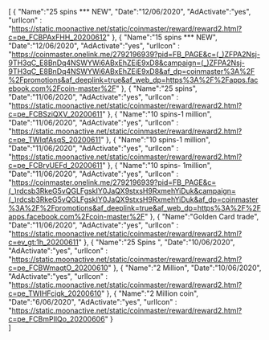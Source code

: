 [
  {
       "Name":"25 spins *** NEW",
       "Date":"12/06/2020",
       "AdActivate":"yes",
       "urlIcon" : "https://static.moonactive.net/static/coinmaster/reward/reward2.html?c=pe_FCBPAxFHH_20200612"
   },
     {
       "Name":"15 spins *** NEW",
       "Date":"12/06/2020",
       "AdActivate":"yes",
       "urlIcon" : "https://coinmaster.onelink.me/2792196939?pid=FB_PAGE&c=(_)ZFPA2Nsj-9TH3qC_E8BnDq4NSWYWi6ABxEhZEiE9xD8&campaign=(_)ZFPA2Nsj-9TH3qC_E8BnDq4NSWYWi6ABxEhZEiE9xD8&af_dp=coinmaster%3A%2F%2Fpromotions&af_deeplink=true&af_web_dp=https%3A%2F%2Fapps.facebook.com%2Fcoin-master%2F"
   },
  {
       "Name":"25 spins",
       "Date":"11/06/2020",
       "AdActivate":"yes",
       "urlIcon" : "https://static.moonactive.net/static/coinmaster/reward/reward2.html?c=pe_FCBSziQXV_20200611"
   },
  {
       "Name":"10 spins-1 million",
       "Date":"11/06/2020",
       "AdActivate":"yes",
       "urlIcon" : "https://static.moonactive.net/static/coinmaster/reward/reward2.html?c=pe_TWIqfAsqS_20200611"
   },
  {
       "Name":"10 spins-1 million",
       "Date":"11/06/2020",
       "AdActivate":"yes",
       "urlIcon" : "https://static.moonactive.net/static/coinmaster/reward/reward2.html?c=pe_FCBryUEFd_20200611"
   },
  {
       "Name":"10 spins- 1million",
       "Date":"11/06/2020",
       "AdActivate":"yes",
       "urlIcon" : "https://coinmaster.onelink.me/2792196939?pid=FB_PAGE&c=(_)rdcsb3RkeG5vQGLFgskIY0JaQX9stxsH9RxmehYiDuk&campaign=(_)rdcsb3RkeG5vQGLFgskIY0JaQX9stxsH9RxmehYiDuk&af_dp=coinmaster%3A%2F%2Fpromotions&af_deeplink=true&af_web_dp=https%3A%2F%2Fapps.facebook.com%2Fcoin-master%2F"
   },
  {
       "Name":"Golden Card trade",
       "Date":"11/06/2020",
       "AdActivate":"yes",
       "urlIcon" : "https://static.moonactive.net/static/coinmaster/reward/reward2.html?c=ev_gt:1h_20200611"
   },
  {
       "Name":"25 Spins ",
       "Date":"10/06/2020",
       "AdActivate":"yes",
       "urlIcon" : "https://static.moonactive.net/static/coinmaster/reward/reward2.html?c=pe_FCBWmaqtO_20200610"
   },
  {
       "Name":"2 Million",
       "Date":"10/06/2020",
       "AdActivate":"yes",
       "urlIcon" : "https://static.moonactive.net/static/coinmaster/reward/reward2.html?c=pe_TWIHFcjqk_20200610"
   },
  {
       "Name":"2 Million coin",
       "Date":"6/06/2020",
       "AdActivate":"yes",
       "urlIcon" : "https://static.moonactive.net/static/coinmaster/reward/reward2.html?c=pe_FCBmPIlQo_20200606"
   }  
]
